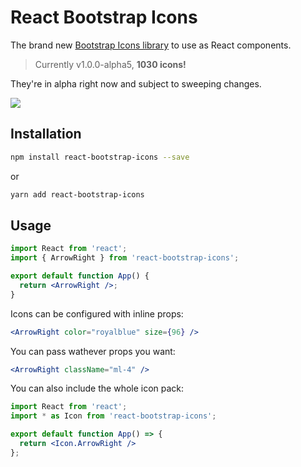 # React Bootstrap Icons

The brand new [Bootstrap Icons library](https://icons.getbootstrap.com/) to use as React components.

> Currently v1.0.0-alpha5, **1030 icons!**

They're in alpha right now and subject to sweeping changes.

<img src="https://api.framer.com/store/assets/ismael/bootstrap-icons/artwork.png?ODhmNDI">

## Installation

```bash
npm install react-bootstrap-icons --save
```

or

```bash
yarn add react-bootstrap-icons
```

## Usage

```jsx
import React from 'react';
import { ArrowRight } from 'react-bootstrap-icons';

export default function App() {
  return <ArrowRight />;
}
```

Icons can be configured with inline props:

```jsx
<ArrowRight color="royalblue" size={96} />
```

You can pass wathever props you want:

```jsx
<ArrowRight className="ml-4" />
```

You can also include the whole icon pack:

```jsx
import React from 'react';
import * as Icon from 'react-bootstrap-icons';

export default function App() => {
  return <Icon.ArrowRight />
};
```
